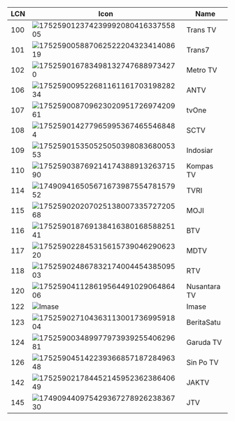 LCN | Icon | Name
-- | -- | --
100 | ![17525901237423999208041633755805](https://github.com/user-attachments/assets/0885b804-5c4e-4220-b216-e833de2fa4a2) | Trans TV
101 | ![17525900588706252220432341408619](https://github.com/user-attachments/assets/be91204f-8c79-4e6b-8f8e-f0d08757f296) | Trans7
102 | ![1752590167834981327476889734270](https://github.com/user-attachments/assets/7b86cd95-87ff-4eb3-8c4a-d3212e4d21a5) | Metro TV
106 | ![17525900952268116116170319828234](https://github.com/user-attachments/assets/62283599-9461-444b-9ae9-463cca337998) | ANTV
107 | ![17525900870962302095172697420961](https://github.com/user-attachments/assets/d164eb68-9df2-4f8b-ba79-896c65a5158a) | tvOne
108 | ![1752590142779659953674655468484](https://github.com/user-attachments/assets/b383e04d-f086-4bd3-bcec-aa1909c340aa) | SCTV
109 | ![17525901535052505039808368005353](https://github.com/user-attachments/assets/2058d916-c0ae-4456-8931-1d5502c14ac3) | Indosiar
110 | ![17525903876921417438891326371590](https://github.com/user-attachments/assets/98aaecda-ddcc-4d4f-acaf-8cfaa45eea69) | Kompas TV
114 | ![17490941650567167398755478157952](https://github.com/user-attachments/assets/15f3bd02-3137-434e-b4d1-06d03f50b292) | TVRI
115 | ![17525902020702513800733572720568](https://github.com/user-attachments/assets/ec091da9-fa8a-446c-be79-ace6755a9abf) | MOJI
116 | ![17525901876913841638016858825141](https://github.com/user-attachments/assets/1478a3ff-57a2-418b-ace0-8b46f6d85e22) | BTV
117 | ![17525902284531561573904629062320](https://github.com/user-attachments/assets/d60d8f84-2cbe-4ca2-81eb-53b962f57e3c) | MDTV
118 | ![17525902486783217400445438509503](https://github.com/user-attachments/assets/f629f19b-10b2-429f-a08b-374e17de2004) | RTV
120 | ![17525904112861956449102906486406](https://github.com/user-attachments/assets/bf4557d6-0ead-479e-9a07-2ca29cc607f2) | Nusantara TV
122 | ![[Imase](https://store.imase-official.com/cdn/shop/files/ogp_imase.png?v=1712642872)](https://store.imase-official.com/cdn/shop/files/ogp_imase.png?v=1712642872) | Imase
123 | ![17525902710436311300173699591804](https://github.com/user-attachments/assets/469fd49f-023e-4a1b-a5fb-0846d7a5f7c3) | BeritaSatu
124 | ![17525900348997797393925540629681](https://github.com/user-attachments/assets/9232bb17-1f87-4f1b-8f39-6f4604a32ac4) | Garuda TV
126 | ![17525904514223936685718728496348](https://github.com/user-attachments/assets/5f5000e3-f14a-435b-b165-cb3b6c88d2fc) | Sin Po TV
142 | ![17525902178445214595236238640649](https://github.com/user-attachments/assets/b12a5de9-b553-4a62-8580-e5d772a7cc55) | JAKTV
145 | ![17490944097542936727892623836730](https://github.com/user-attachments/assets/92e3a061-4db4-4aeb-bdf5-5089e9adc988) | JTV
